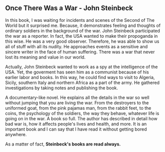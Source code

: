 ## Once There Was a War - John Steinbeck

In this book, I was waiting for incidents and scenes of the Second of The World but it surprised me. Because, it demonstrates feeling and thoughts of ordinary soldiers in the background of the war. John Steinbeck participated the war as a reporter. In fact, the USA wanted to make their propoganda in this wise. He was a very good observer. Therefore, he was able to show us all of stuff with all its nudity. He approaches events as a sensitive and sincere writer in the face of human suffering. There was a war that never lost its meaning and value in our world.

Actually, John Steinbeck wanted to work as a spy at the intelligence of the USA. Yet, the goverment has seen him as a communist because of his earlier labor and books. In this way, he could find ways to visit to Algeria, Sicily, southern Italy and northern Africa as a part of the army.
He gathered investigations by taking notes and publishing the book.

A documentary-like novel. He explains all the details in the war so well without jumping that you are living the war. From the destroyers to the uniformed goat, from the pink pajamas man, from the rabbit feet, to the coins, the psychology of the soldiers, the way they behave, whatever life is going on in the war. A book so full. The author has described in detail how bad war is, how it affects people's lives and health, and more. It is an important book and I can say that I have read it without getting bored anywhere. 

As a matter of fact, **Steinbeck's books are read always.**